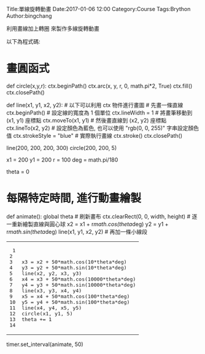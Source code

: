 Title:單線旋轉動畫
Date:2017-01-06 12:00
Category:Course
Tags:Brython
Author:bingchang

利用畫線加上轉圈 來製作多線旋轉動畫

<!-- PELICAN_END_SUMMARY -->

<!-- 導入 Brython 標準程式庫 -->

<script type="text/javascript" 
    src="https://cdn.rawgit.com/brython-dev/brython/master/www/src/brython_dist.js">
</script>

<!-- 啟動 Brython -->

<script>
window.onload=function(){
brython(1);
}
</script>
 
<!-- 導入 Brython 標準程式庫 -->
<script type="text/javascript" src="https://cdn.rawgit.com/brython-dev/brython/master/www/src/brython_dist.js">
</script>
 
<!-- 啟動 Brython -->
<script>
window.onload=function(){
brython(1);
}
</script>
 
<!-- 以下可以執行  Brython 程式 -->
<canvas id="onebar" width="400" height="400"></canvas>
<script type="text/python3">
from browser import document
from browser import window
from browser import timer
import math
canvas = document["onebar"]
ctx = canvas.getContext("2d")
 
# 取畫布的寬與高度
width = canvas.width
height = canvas.height
 
# 畫圓函式
def circle(x,y,r):
    ctx.beginPath()
    ctx.arc(x, y, r, 0, math.pi*2, True)
    ctx.fill()
    ctx.closePath()
 
def line(x1, y1, x2, y2):
    # 以下可以利用 ctx 物件進行畫圖
    # 先畫一條直線
    ctx.beginPath()
    # 設定線的寬度為 1 個單位
    ctx.lineWidth = 1
    # 將畫筆移動到 (x1, y1) 座標點
    ctx.moveTo(x1, y1)
    # 然後畫直線到 (x2, y2) 座標點
    ctx.lineTo(x2, y2)
    # 設定顏色為藍色, 也可以使用 "rgb(0, 0, 255)" 字串設定顏色值
    ctx.strokeStyle = "blue"
    # 實際執行畫線
    ctx.stroke()
    ctx.closePath()
 
line(200, 200, 200, 300)
circle(200, 200, 5)
 
x1 = 200
y1 = 200
r = 100
deg = math.pi/180
 
theta = 0
 
# 每隔特定時間, 進行動畫繪製
def animate():
    global theta
    # 刷新畫布
    ctx.clearRect(0, 0, width, height)
    # 逐一重新繪製直線與圓心球
    x2 = x1 +  r*math.cos(theta*deg)
    y2 = y1 +  r*math.sin(theta*deg)
    line(x1, y1, x2, y2)
    # 再加一條小線段
    x3 = x2 + 50*math.cos(10*theta*deg)
    y3 = y2 + 50*math.sin(10*theta*deg)
    line(x2, y2, x3, y3)
    x4 = x3 + 50*math.cos(10000*theta*deg)
    y4 = y3 + 50*math.sin(10000*theta*deg)
    line(x3, y3, x4, y4)
    x5 = x4 + 50*math.cos(100*theta*deg)
    y5 = y4 + 50*math.sin(100*theta*deg)
    line(x4, y4, x5, y5)
    circle(x1, y1, 5)
    theta += 1
 
timer.set_interval(animate, 50)
</script>

<p>以下為程式碼:</p>
<h1>畫圓函式</h1>
<p>def circle(x,y,r):
        ctx.beginPath()
        ctx.arc(x, y, r, 0, math.pi*2, True)
        ctx.fill()
        ctx.closePath()
 
def line(x1, y1, x2, y2):
    # 以下可以利用 ctx 物件進行畫圖
    # 先畫一條直線
    ctx.beginPath()
    # 設定線的寬度為 1 個單位
    ctx.lineWidth = 1
    # 將畫筆移動到 (x1, y1) 座標點
    ctx.moveTo(x1, y1)
    # 然後畫直線到 (x2, y2) 座標點
    ctx.lineTo(x2, y2)
    # 設定顏色為藍色, 也可以使用 "rgb(0, 0, 255)" 字串設定顏色值
    ctx.strokeStyle = "blue"
    # 實際執行畫線
    ctx.stroke()
    ctx.closePath()
 
line(200, 200, 200, 300)
circle(200, 200, 5)
 
x1 = 200
y1 = 200
r = 100
deg = math.pi/180
 
theta = 0
 
# 每隔特定時間, 進行動畫繪製
def animate():
    global theta
    # 刷新畫布
    ctx.clearRect(0, 0, width, height)
    # 逐一重新繪製直線與圓心球
    x2 = x1 +  r*math.cos(theta*deg)
    y2 = y1 +  r*math.sin(theta*deg)
    line(x1, y1, x2, y2)
    # 再加一條小線段
<table class="codehilitetable"><tr><td class="linenos"><div class="linenodiv"><pre> 1
2
3
4
5
6
7
8
9
10
11
12
13
14</pre></div></td><td class="code"><div class="codehilite"><pre><span></span>
x3 = x2 + 50*math.cos(10*theta*deg)
y3 = y2 + 50*math.sin(10*theta*deg)
line(x2, y2, x3, y3)
x4 = x3 + 50*math.cos(10000*theta*deg)
y4 = y3 + 50*math.sin(10000*theta*deg)
line(x3, y3, x4, y4)
x5 = x4 + 50*math.cos(100*theta*deg)
y5 = y4 + 50*math.sin(100*theta*deg)
line(x4, y4, x5, y5)
circle(x1, y1, 5)
theta += 1
</pre></div>
</td></tr></table>
 
timer.set_interval(animate, 50)
</script>
